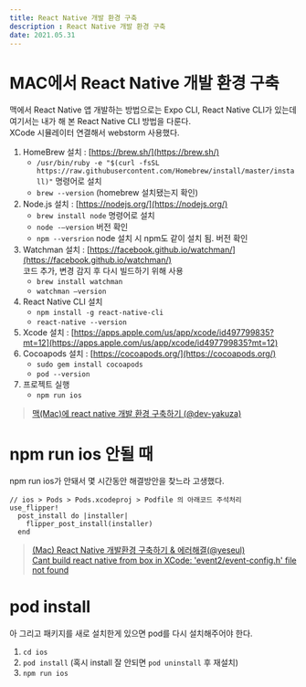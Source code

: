 ```yaml
---
title: React Native 개발 환경 구축
description : React Native 개발 환경 구축
date: 2021.05.31
---
```



# MAC에서 React Native 개발 환경 구축
맥에서 React Native 앱 개발하는 방법으로는 Expo CLI, React Native CLI가 있는데  
여기서는 내가 해 본 React Native CLI 방법을 다룬다.  
XCode 시뮬레이터 연결해서 webstorm 사용했다.

1. HomeBrew 설치 : [https://brew.sh/](https://brew.sh/)
    * `/usr/bin/ruby -e "$(curl -fsSL https://raw.githubusercontent.com/Homebrew/install/master/install)"` 명령어로 설치
    * `brew --version` (homebrew 설치됐는지 확인)
2. Node.js 설치 : [https://nodejs.org/](https://nodejs.org/)
    * `brew install node` 명령어로 설치
    * `node -–version` 버전 확인
    * `npm --versrion` node 설치 시 npm도 같이 설치 됨. 버전 확인
3. Watchman 설치 : [https://facebook.github.io/watchman/](https://facebook.github.io/watchman/)  
   코드 추가, 변경 감지 후 다시 빌드하기 위해 사용
    * `brew install watchman`
    * `watchman –version`
4. React Native CLI 설치
    * `npm install -g react-native-cli`
    * `react-native --version`
5. Xcode 설치 : [https://apps.apple.com/us/app/xcode/id497799835?mt=12](https://apps.apple.com/us/app/xcode/id497799835?mt=12)
6. Cocoapods 설치 : [https://cocoapods.org/](https://cocoapods.org/)
    * `sudo gem install cocoapods`
    * `pod --version`
7. 프로젝트 실행
    * `npm run ios`

> [맥(Mac)에 react native 개발 환경 구축하기 (@dev-yakuza)](https://dev-yakuza.posstree.com/ko/react-native/install-on-mac/)



# npm run ios 안될 때
npm run ios가 안돼서 몇 시간동안 해결방안을 찾느라 고생했다.
```
// ios > Pods > Pods.xcodeproj > Podfile 의 아래코드 주석처리
use_flipper!
  post_install do |installer|
    flipper_post_install(installer)
  end
```
> [(Mac) React Native 개발환경 구축하기 & 에러해결(@yeseul)](https://velog.io/@yeseul/Mac-React-Native-%EA%B0%9C%EB%B0%9C%ED%99%98%EA%B2%BD-%EA%B5%AC%EC%B6%95%ED%95%98%EA%B8%B0-%EC%97%90%EB%9F%AC%ED%95%B4%EA%B2%B0)  
> [Cant build react native from box in XCode: 'event2/event-config.h' file not found](https://github.com/facebook/react-native/issues/30836#issuecomment-774701342)



# pod install
아 그리고 패키지를 새로 설치한게 있으면 pod를 다시 설치해주어야 한다.  
1. `cd ios`
2. `pod install` (혹시 install 잘 안되면 `pod uninstall` 후 재설치)
3. `npm run ios`

